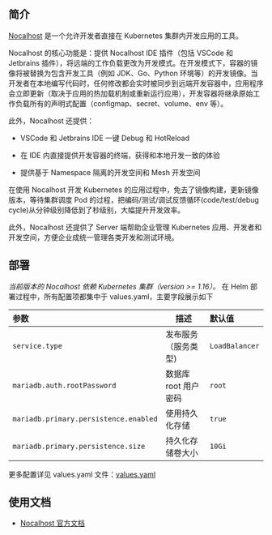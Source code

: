 ## 简介
[Nocalhost](https://nocalhost.dev/) 是一个允许开发者直接在 Kubernetes 集群内开发应用的工具。  

Nocalhost 的核心功能是：提供 Nocalhost IDE 插件（包括 VSCode 和 Jetbrains 插件），将远端的工作负载更改为开发模式。在开发模式下，容器的镜像将被替换为包含开发工具（例如 JDK、Go、Python 环境等）的开发镜像。当开发者在本地编写代码时，任何修改都会实时被同步到远端开发容器中，应用程序会立即更新（取决于应用的热加载机制或重新运行应用），开发容器将继承原始工作负载所有的声明式配置（configmap、secret、volume、env 等）。  

此外，Nocalhost 还提供：

- VSCode 和 Jetbrains IDE 一键 Debug 和 HotReload

- 在 IDE 内直接提供开发容器的终端，获得和本地开发一致的体验

- 提供基于 Namespace 隔离的开发空间和 Mesh 开发空间

在使用 Nocalhost 开发 Kubernetes 的应用过程中，免去了镜像构建，更新镜像版本，等待集群调度 Pod 的过程，把编码/测试/调试反馈循环(code/test/debug cycle)从分钟级别降低到了秒级别，大幅提升开发效率。  

此外，Nocalhost 还提供了 Server 端帮助企业管理 Kubernetes 应用、开发者和开发空间，方便企业成统一管理各类开发和测试环境。

## 部署
*当前版本的 Nocalhost 依赖 Kubernetes 集群（version >= 1.16）。* 在 Helm 部署过程中，所有配置项都集中于 values.yaml，主要字段展示如下

| 参数                                  | 描述                 | 默认值         |
| :------------------------------------ | -------------------- | :------------- |
| `service.type`                        | 发布服务（服务类型)  | `LoadBalancer` |
| `mariadb.auth.rootPassword`           | 数据库 root 用户密码 | `root`         |
| `mariadb.primary.persistence.enabled` | 使用持久化存储       | `true`         |
| `mariadb.primary.persistence.size`    | 持久化存储卷大小     | `10Gi`         |

更多配置详见 values.yaml 文件：[values.yaml](./values.yaml)


## 使用文档
- [Nocalhost 官方文档](https://nocalhost.dev/docs/introduction/)

